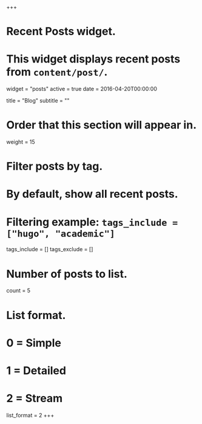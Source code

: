 +++
# Recent Posts widget.
# This widget displays recent posts from `content/post/`.
widget = "posts"
active = true
date = 2016-04-20T00:00:00

title = "Blog"
subtitle = ""

# Order that this section will appear in.
weight = 15

# Filter posts by tag.
#  By default, show all recent posts.
#  Filtering example: `tags_include = ["hugo", "academic"]`
tags_include = []
tags_exclude = []

# Number of posts to list.
count = 5

# List format.
#   0 = Simple
#   1 = Detailed
#   2 = Stream
list_format = 2
+++
